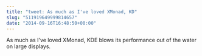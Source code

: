 ```yaml
---
title: "tweet: As much as I've loved XMonad, KD"
slug: "511919649999814657"
date: "2014-09-16T16:48:50+00:00"
---
```

As much as I've loved XMonad, KDE blows its performance out of the water on large displays.